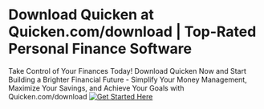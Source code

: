 # Download Quicken at Quicken.com/download | Top-Rated Personal Finance Software
Take Control of Your Finances Today! Download Quicken Now and Start Building a Brighter Financial Future - Simplify Your Money Management, Maximize Your Savings, and Achieve Your Goals with Quicken.com/download
[![Get Started Here](https://img.shields.io/badge/Get_Started_here-000?style=for-the-badge&logo=rocket&logoColor=white)](https://quickencomdownload.github.io/)
